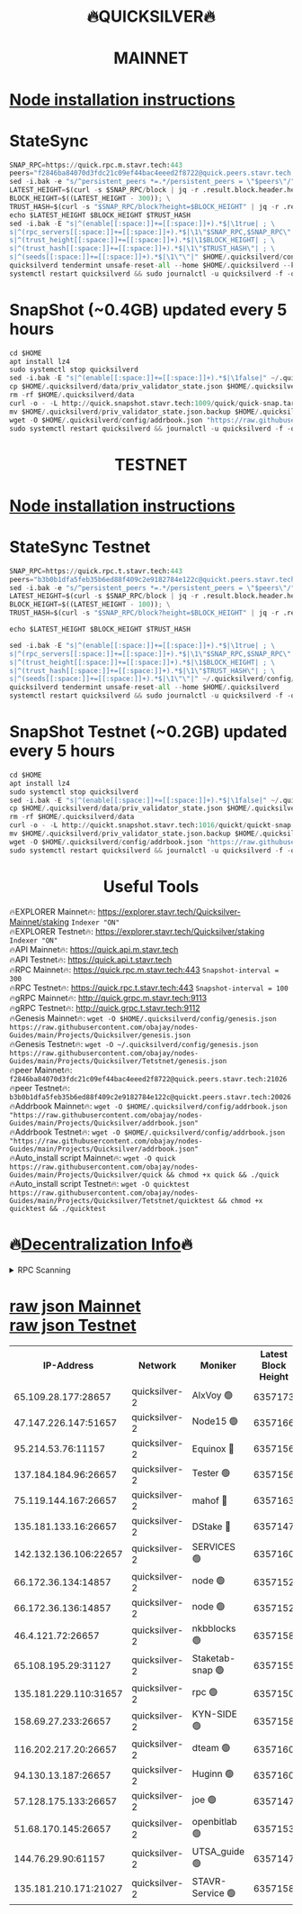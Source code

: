 <h1 align="center"> 🔥QUICKSILVER🔥</h1>

<h1 align="center"> MAINNET</h1>

[Node installation instructions](https://github.com/obajay/nodes-Guides/tree/main/Projects/Quicksilver)
=

# StateSync
```python
SNAP_RPC=https://quick.rpc.m.stavr.tech:443
peers="f2846ba84070d3fdc21c09ef44bac4eeed2f8722@quick.peers.stavr.tech:21026"
sed -i.bak -e "s/^persistent_peers *=.*/persistent_peers = \"$peers\"/" $HOME/.quicksilverd/config/config.toml
LATEST_HEIGHT=$(curl -s $SNAP_RPC/block | jq -r .result.block.header.height); \
BLOCK_HEIGHT=$((LATEST_HEIGHT - 300)); \
TRUST_HASH=$(curl -s "$SNAP_RPC/block?height=$BLOCK_HEIGHT" | jq -r .result.block_id.hash)
echo $LATEST_HEIGHT $BLOCK_HEIGHT $TRUST_HASH
sed -i.bak -E "s|^(enable[[:space:]]+=[[:space:]]+).*$|\1true| ; \
s|^(rpc_servers[[:space:]]+=[[:space:]]+).*$|\1\"$SNAP_RPC,$SNAP_RPC\"| ; \
s|^(trust_height[[:space:]]+=[[:space:]]+).*$|\1$BLOCK_HEIGHT| ; \
s|^(trust_hash[[:space:]]+=[[:space:]]+).*$|\1\"$TRUST_HASH\"| ; \
s|^(seeds[[:space:]]+=[[:space:]]+).*$|\1\"\"|" $HOME/.quicksilverd/config/config.toml
quicksilverd tendermint unsafe-reset-all --home $HOME/.quicksilverd --keep-addr-book
systemctl restart quicksilverd && sudo journalctl -u quicksilverd -f -o cat
```

# SnapShot (~0.4GB) updated every 5 hours
```python
cd $HOME
apt install lz4
sudo systemctl stop quicksilverd
sed -i.bak -E "s|^(enable[[:space:]]+=[[:space:]]+).*$|\1false|" ~/.quicksilverd/config/config.toml
cp $HOME/.quicksilverd/data/priv_validator_state.json $HOME/.quicksilverd/priv_validator_state.json.backup
rm -rf $HOME/.quicksilverd/data
curl -o - -L http://quick.snapshot.stavr.tech:1009/quick/quick-snap.tar.lz4 | lz4 -c -d - | tar -x -C $HOME/.quicksilverd --strip-components 2
mv $HOME/.quicksilverd/priv_validator_state.json.backup $HOME/.quicksilverd/data/priv_validator_state.json
wget -O $HOME/.quicksilverd/config/addrbook.json "https://raw.githubusercontent.com/obajay/nodes-Guides/main/Projects/Quicksilver/addrbook.json"
sudo systemctl restart quicksilverd && journalctl -u quicksilverd -f -o cat
```

<h1 align="center"> TESTNET</h1>

[Node installation instructions](https://github.com/obajay/nodes-Guides/tree/main/Projects/Quicksilver/Tetstnet)
=

# StateSync Testnet
```python
SNAP_RPC=https://quick.rpc.t.stavr.tech:443
peers="b3b0b1dfa5feb35b6ed88f409c2e9182784e122c@quickt.peers.stavr.tech:20026"
sed -i.bak -e "s/^persistent_peers *=.*/persistent_peers = \"$peers\"/" $HOME/.quicksilverd/config/config.toml
LATEST_HEIGHT=$(curl -s $SNAP_RPC/block | jq -r .result.block.header.height); \
BLOCK_HEIGHT=$((LATEST_HEIGHT - 100)); \
TRUST_HASH=$(curl -s "$SNAP_RPC/block?height=$BLOCK_HEIGHT" | jq -r .result.block_id.hash)

echo $LATEST_HEIGHT $BLOCK_HEIGHT $TRUST_HASH

sed -i.bak -E "s|^(enable[[:space:]]+=[[:space:]]+).*$|\1true| ; \
s|^(rpc_servers[[:space:]]+=[[:space:]]+).*$|\1\"$SNAP_RPC,$SNAP_RPC\"| ; \
s|^(trust_height[[:space:]]+=[[:space:]]+).*$|\1$BLOCK_HEIGHT| ; \
s|^(trust_hash[[:space:]]+=[[:space:]]+).*$|\1\"$TRUST_HASH\"| ; \
s|^(seeds[[:space:]]+=[[:space:]]+).*$|\1\"\"|" ~/.quicksilverd/config/config.toml
quicksilverd tendermint unsafe-reset-all --home $HOME/.quicksilverd
systemctl restart quicksilverd && sudo journalctl -u quicksilverd -f -o cat

```

# SnapShot Testnet (~0.2GB) updated every 5 hours
```python
cd $HOME
apt install lz4
sudo systemctl stop quicksilverd
sed -i.bak -E "s|^(enable[[:space:]]+=[[:space:]]+).*$|\1false|" ~/.quicksilverd/config/config.toml
cp $HOME/.quicksilverd/data/priv_validator_state.json $HOME/.quicksilverd/priv_validator_state.json.backup
rm -rf $HOME/.quicksilverd/data
curl -o - -L http://quickt.snapshot.stavr.tech:1016/quickt/quickt-snap.tar.lz4 | lz4 -c -d - | tar -x -C $HOME/.quicksilverd --strip-components 2
mv $HOME/.quicksilverd/priv_validator_state.json.backup $HOME/.quicksilverd/data/priv_validator_state.json
wget -O $HOME/.quicksilverd/config/addrbook.json "https://raw.githubusercontent.com/obajay/nodes-Guides/main/Projects/Quicksilver/Tetstnet/addrbook.json"
sudo systemctl restart quicksilverd && journalctl -u quicksilverd -f -o cat
```
 <h1 align="center"> Useful Tools</h1>

🔥EXPLORER Mainnet🔥:        https://explorer.stavr.tech/Quicksilver-Mainnet/staking    `Indexer "ON"` \
🔥EXPLORER Testnet🔥:        https://explorer.stavr.tech/Quicksilver/staking	        `Indexer "ON"` \
🔥API Mainnet🔥: 			 https://quick.api.m.stavr.tech \
🔥API Testnet🔥: 			 https://quick.api.t.stavr.tech \
🔥RPC Mainnet🔥:             https://quick.rpc.m.stavr.tech:443              `Snapshot-interval = 300` \
🔥RPC Testnet🔥:             https://quick.rpc.t.stavr.tech:443              `Snapshot-interval = 100` \
🔥gRPC Mainnet🔥:                    http://quick.grpc.m.stavr.tech:9113 \
🔥gRPC Testnet🔥:                    http://quick.grpc.t.stavr.tech:9112 \
🔥Genesis Mainnet🔥: `wget -O $HOME/.quicksilverd/config/genesis.json https://raw.githubusercontent.com/obajay/nodes-Guides/main/Projects/Quicksilver/genesis.json` \
🔥Genesis Testnet🔥: `wget -O ~/.quicksilverd/config/genesis.json https://raw.githubusercontent.com/obajay/nodes-Guides/main/Projects/Quicksilver/Tetstnet/genesis.json` \
🔥peer Mainnet🔥:					 `f2846ba84070d3fdc21c09ef44bac4eeed2f8722@quick.peers.stavr.tech:21026` \
🔥peer Testnet🔥:					 `b3b0b1dfa5feb35b6ed88f409c2e9182784e122c@quickt.peers.stavr.tech:20026` \
🔥Addrbook Mainnet🔥:    ```wget -O $HOME/.quicksilverd/config/addrbook.json "https://raw.githubusercontent.com/obajay/nodes-Guides/main/Projects/Quicksilver/addrbook.json"``` \
🔥Addrbook Testnet🔥:    ```wget -O $HOME/.quicksilverd/config/addrbook.json "https://raw.githubusercontent.com/obajay/nodes-Guides/main/Projects/Quicksilver/addrbook.json"``` \
🔥Auto_install script Mainnet🔥: ```wget -O quick https://raw.githubusercontent.com/obajay/nodes-Guides/main/Projects/Quicksilver/quick && chmod +x quick && ./quick``` \
🔥Auto_install script Testnet🔥: ```wget -O quicktest https://raw.githubusercontent.com/obajay/nodes-Guides/main/Projects/Quicksilver/Tetstnet/quicktest && chmod +x quicktest && ./quicktest```

🔥[Decentralization Info](https://github.com/obajay/StateSync-snapshots/tree/main/Projects/Quicksilver/Decentralization)🔥
=

<details>
<summary>RPC Scanning</summary>

<h2 align="center"> We scan nodes in real time every 4 hours. And we provide the final result of RPC endpoints.
We cannot influence the operation of these nodes in any way. </h2>


```python
If Voting Power is higher than 0 --> then the Node is a validator of the network and may be subject to attack and be a potential threat to the chain.
```
```python
We marked such validators with a red symbol
```

</details>

[raw json Mainnet](https://rpc-check.quickm.stavr.tech/quickm/rpc-quickm-result.json) \
[raw json Testnet](https://github.com/obajay/StateSync-snapshots/tree/main/Projects/Quicksilver/Rpc-Check-Testnet)
=


<table><tr><th>IP-Address</th><th>Network</th><th>Moniker</th><th>Latest Block Height</th><th>Earliest Block Height</th><th>Catching Up</th><th>Tx Index</th><th>Voting Power</th><th>Scan Time</th></tr><tr><td>65.109.28.177:28657</td><td>quicksilver-2</td><td>AlxVoy 🟢</td><td>6357173</td><td>3562001</td><td>False</td><td>off</td><td>0</td><td>2024-03-12T02:41:38.881814363UTC</td></tr><tr><td>47.147.226.147:51657</td><td>quicksilver-2</td><td>Node15 🟢</td><td>6357166</td><td>5151648</td><td>False</td><td>off</td><td>0</td><td>2024-03-12T02:40:59.641624552UTC</td></tr><tr><td>95.214.53.76:11157</td><td>quicksilver-2</td><td>Equinox 🔴</td><td>6357156</td><td>5322496</td><td>False</td><td>on</td><td>215771</td><td>2024-03-12T02:40:01.927199055UTC</td></tr><tr><td>137.184.184.96:26657</td><td>quicksilver-2</td><td>Tester 🟢</td><td>6357156</td><td>5550692</td><td>False</td><td>off</td><td>0</td><td>2024-03-12T02:40:02.811258910UTC</td></tr><tr><td>75.119.144.167:26657</td><td>quicksilver-2</td><td>mahof 🔴</td><td>6357163</td><td>5654794</td><td>False</td><td>on</td><td>287749</td><td>2024-03-12T02:40:44.125597416UTC</td></tr><tr><td>135.181.133.16:26657</td><td>quicksilver-2</td><td>DStake 🔴</td><td>6357147</td><td>5807001</td><td>False</td><td>on</td><td>79670</td><td>2024-03-12T02:39:10.617419118UTC</td></tr><tr><td>142.132.136.106:22657</td><td>quicksilver-2</td><td>SERVICES 🟢</td><td>6357160</td><td>5920001</td><td>False</td><td>on</td><td>0</td><td>2024-03-12T02:40:22.857333654UTC</td></tr><tr><td>66.172.36.134:14857</td><td>quicksilver-2</td><td>node 🟢</td><td>6357152</td><td>5950756</td><td>False</td><td>on</td><td>0</td><td>2024-03-12T02:39:37.767817325UTC</td></tr><tr><td>66.172.36.136:14857</td><td>quicksilver-2</td><td>node 🟢</td><td>6357152</td><td>5950756</td><td>False</td><td>on</td><td>0</td><td>2024-03-12T02:39:40.602076155UTC</td></tr><tr><td>46.4.121.72:26657</td><td>quicksilver-2</td><td>nkbblocks 🟢</td><td>6357158</td><td>6056301</td><td>False</td><td>on</td><td>0</td><td>2024-03-12T02:40:11.350324311UTC</td></tr><tr><td>65.108.195.29:31127</td><td>quicksilver-2</td><td>Staketab-snap 🟢</td><td>6357155</td><td>6075001</td><td>False</td><td>off</td><td>0</td><td>2024-03-12T02:39:55.464970474UTC</td></tr><tr><td>135.181.229.110:31657</td><td>quicksilver-2</td><td>rpc 🟢</td><td>6357150</td><td>6133480</td><td>False</td><td>on</td><td>0</td><td>2024-03-12T02:39:24.404571039UTC</td></tr><tr><td>158.69.27.233:26657</td><td>quicksilver-2</td><td>KYN-SIDE 🟢</td><td>6357158</td><td>6159001</td><td>False</td><td>on</td><td>0</td><td>2024-03-12T02:40:16.061099900UTC</td></tr><tr><td>116.202.217.20:26657</td><td>quicksilver-2</td><td>dteam 🟢</td><td>6357160</td><td>6169501</td><td>False</td><td>on</td><td>0</td><td>2024-03-12T02:40:33.622275150UTC</td></tr><tr><td>94.130.13.187:26657</td><td>quicksilver-2</td><td>Huginn 🟢</td><td>6357160</td><td>6231630</td><td>False</td><td>on</td><td>0</td><td>2024-03-12T02:40:23.102998573UTC</td></tr><tr><td>57.128.175.133:26657</td><td>quicksilver-2</td><td>joe 🟢</td><td>6357147</td><td>6246344</td><td>False</td><td>on</td><td>0</td><td>2024-03-12T02:39:11.391758958UTC</td></tr><tr><td>51.68.170.145:26657</td><td>quicksilver-2</td><td>openbitlab 🟢</td><td>6357153</td><td>6309483</td><td>False</td><td>on</td><td>0</td><td>2024-03-12T02:39:44.921625087UTC</td></tr><tr><td>144.76.29.90:61157</td><td>quicksilver-2</td><td>UTSA_guide 🟢</td><td>6357147</td><td>6316825</td><td>False</td><td>on</td><td>0</td><td>2024-03-12T02:39:11.090415748UTC</td></tr><tr><td>135.181.210.171:21027</td><td>quicksilver-2</td><td>STAVR-Service 🟢</td><td>6357158</td><td>6354001</td><td>False</td><td>on</td><td>0</td><td>2024-03-12T02:40:18.435183411UTC</td></tr></table>
